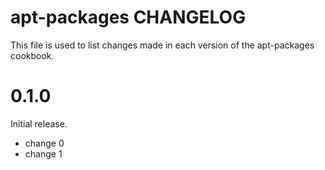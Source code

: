 # apt-packages CHANGELOG

This file is used to list changes made in each version of the apt-packages cookbook.

# 0.1.0

Initial release.

- change 0
- change 1

